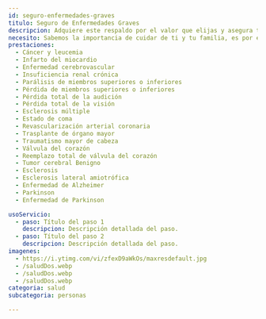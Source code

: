 ```yaml
---
id: seguro-enfermedades-graves
titulo: Seguro de Enfermedades Graves
descripcion: Adquiere este respaldo por el valor que elijas y a​​segura también a tu grupo familiar para que obtengas un descuento por incluir a tu pareja, padres e hijos. Con este seguro consolidas el capital necesario para no perder tu calidad de vida en caso de sufrir alguna enfermedad grave como cáncer, alzhéimer, párkinson, entre otras​ que son parte de la cobertura, por eso te sientes protegido y tranquilo​.
necesito: Sabemos la importancia de cuidar de ti y tu familia, es por ello que, te brindamos las mejores opciones que te permitirán disfrutar de los momentos más especiales de tu vida con tranquilidad.
prestaciones: 
  - Cáncer y leucemia
  - Infar​to​ del mi​ocardio​​
  - Enfermedad cerebrovascular
  - Insuficiencia renal crónica
  - Parálisis de miembros superiores o inferiores​
  - Pérdida de miembros superiores o inferiores
  - Pérdida total de la audición
  - Pérdida total de la visión
  - Esclerosis múltiple
  - Estado de coma
  - Revascularización arterial coronaria 
  - Trasplante de órgano mayor
  - Traumatismo mayor de cabeza
  - Válvula del corazón  
  - Ree​mplazo total de válvula del corazón
  - Tumor cerebral Benigno
  - Esclerosis                             
  - Esclerosis lateral amiotrófica
  - Enfermedad de Alzheimer
  - Parkinson  
  - Enfermedad de Parkinson​

usoServicio:
  - paso: Título del paso 1
    descripcion: Descripción detallada del paso.
  - paso: Título del paso 2
    descripcion: Descripción detallada del paso.
imagenes:
  - https://i.ytimg.com/vi/zfexD9aWkOs/maxresdefault.jpg
  - /saludDos.webp
  - /saludDos.webp
  - /saludDos.webp
categoria: salud
subcategoria: personas

---
```


